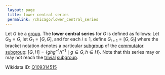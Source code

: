 ```yaml
---
 layout: page
 title: lower central series
 permalink: /chicago/lower_central_series
---
```

Let $G$ be a [group](https://mathgloss.github.io/MathGloss/chicago/group). The **lower central series** for $G$ is defined as follows: Let $G_0=G$, let $G_1 = [G,G]$, and for each $i \geq 1$, define $G_{i+1} = [G,G_{i}]$ where the bracket notation denotes a particular [subgroup](https://mathgloss.github.io/MathGloss/chicago/subgroup) of the [commutator subgroup](https://mathgloss.github.io/MathGloss/chicago/commutator_subgroup): $[G,H] = \{ghg^{-1}h^{-1}\mid g\in G, h\in H\}$. Note that this series may or may not reach the [trivial](https://mathgloss.github.io/MathGloss/chicago/identity_element) [subgroup](https://mathgloss.github.io/MathGloss/chicago/subgroup).

Wikidata ID: [Q109314515](https://www.wikidata.org/wiki/Q109314515)